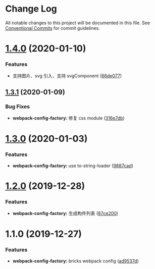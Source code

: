 # Change Log

All notable changes to this project will be documented in this file.
See [Conventional Commits](https://conventionalcommits.org) for commit guidelines.

# [1.4.0](https://github.com/tinytot1/tools/compare/@tinytot/webpack-config-factory@1.3.1...@tinytot/webpack-config-factory@1.4.0) (2020-01-10)

### Features

- 支持图片、svg 引入、支持 svgComponent ([66de077](https://github.com/tinytot1/tools/commit/66de0774926d434e9f7b641641d9e3233ddb4470))

## [1.3.1](https://github.com/tinytot1/tools/compare/@tinytot/webpack-config-factory@1.3.0...@tinytot/webpack-config-factory@1.3.1) (2020-01-09)

### Bug Fixes

- **webpack-config-factory:** 修复 css module ([316e7db](https://github.com/tinytot1/tools/commit/316e7dbcfe92ddb8bcaf3a04116092186474fe1c))

# [1.3.0](https://github.com/tinytot1/tools/compare/@tinytot/webpack-config-factory@1.2.0...@tinytot/webpack-config-factory@1.3.0) (2020-01-03)

### Features

- **webpack-config-factory:** use to-string-loader ([9887cad](https://github.com/tinytot1/tools/commit/9887cad8b3698b14f3fc40b5a398b37dafd1bbe8))

# [1.2.0](https://github.com/tinytot1/tools/compare/@tinytot/webpack-config-factory@1.1.0...@tinytot/webpack-config-factory@1.2.0) (2019-12-28)

### Features

- **webpack-config-factory:** 生成构件列表 ([87ce200](https://github.com/tinytot1/tools/commit/87ce2008a3593911f5c6f61bc549f28b8baf3d1c))

# 1.1.0 (2019-12-27)

### Features

- **webpack-config-factory:** bricks webpack config ([ad9537d](https://github.com/tinytot1/tools/commit/ad9537db817b6b7014e9c5dd8689010dee8f64d6))
